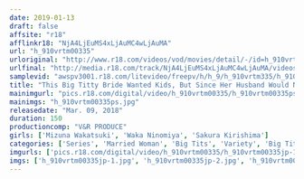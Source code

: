 ```yaml
---
date: 2019-01-13
draft: false
affsite: "r18"
afflinkr18: "NjA4LjEuMS4xLjAuMC4wLjAuMA"
url: "h_910vrtm00335"
urloriginal: "http://www.r18.com/videos/vod/movies/detail/-/id=h_910vrtm00335"
urlfinal: "http://media.r18.com/track/NjA4LjEuMS4xLjAuMC4wLjAuMA/videos/vod/movies/detail/-/id=h_910vrtm00335"
samplevid: "awspv3001.r18.com/litevideo/freepv/h/h_9/h_910vrtm335/h_910vrtm335_dmb_w.mp4"
title: "This Big Titty Bride Wanted Kids, But Since Her Husband Would Never Have Sex With Her, She Bought Herself A Soapland Mat! She Opened The Door Wearing Only A Teeny Tiny Bikini, But Instead Of Her Husband, It Was His Father There At The Door! He Started Grabbing Her Big Tits And Rubbed Lotion All Over Them Until His Dick Was Rock Hard And Ready! 3"
mainimgurl: "pics.r18.com/digital/video/h_910vrtm00335/h_910vrtm00335ps.jpg"
mainimgs: "h_910vrtm00335ps.jpg"
releasedate: "Mar. 09, 2018"
duration: 150
productioncomp: "V&R PRODUCE"
girls: ['Mizuna Wakatsuki', 'Waka Ninomiya', 'Sakura Kirishima']
categories: ['Series', 'Married Woman', 'Big Tits', 'Variety', 'Big Tits Lover', 'Cheating Wife', 'Creampie', 'Lotion', 'Hi-Def']
imgurls: ['pics.r18.com/digital/video/h_910vrtm00335/h_910vrtm00335jp-1.jpg', 'pics.r18.com/digital/video/h_910vrtm00335/h_910vrtm00335jp-2.jpg', 'pics.r18.com/digital/video/h_910vrtm00335/h_910vrtm00335jp-3.jpg', 'pics.r18.com/digital/video/h_910vrtm00335/h_910vrtm00335jp-4.jpg', 'pics.r18.com/digital/video/h_910vrtm00335/h_910vrtm00335jp-5.jpg', 'pics.r18.com/digital/video/h_910vrtm00335/h_910vrtm00335jp-6.jpg', 'pics.r18.com/digital/video/h_910vrtm00335/h_910vrtm00335jp-7.jpg', 'pics.r18.com/digital/video/h_910vrtm00335/h_910vrtm00335jp-8.jpg', 'pics.r18.com/digital/video/h_910vrtm00335/h_910vrtm00335jp-9.jpg', 'pics.r18.com/digital/video/h_910vrtm00335/h_910vrtm00335jp-10.jpg', 'pics.r18.com/digital/video/h_910vrtm00335/h_910vrtm00335jp-11.jpg', 'pics.r18.com/digital/video/h_910vrtm00335/h_910vrtm00335jp-12.jpg', 'pics.r18.com/digital/video/h_910vrtm00335/h_910vrtm00335jp-13.jpg', 'pics.r18.com/digital/video/h_910vrtm00335/h_910vrtm00335jp-14.jpg', 'pics.r18.com/digital/video/h_910vrtm00335/h_910vrtm00335jp-15.jpg', 'pics.r18.com/digital/video/h_910vrtm00335/h_910vrtm00335jp-16.jpg', 'pics.r18.com/digital/video/h_910vrtm00335/h_910vrtm00335jp-17.jpg', 'pics.r18.com/digital/video/h_910vrtm00335/h_910vrtm00335jp-18.jpg', 'pics.r18.com/digital/video/h_910vrtm00335/h_910vrtm00335jp-19.jpg', 'pics.r18.com/digital/video/h_910vrtm00335/h_910vrtm00335jp-20.jpg']
imgs: ['h_910vrtm00335jp-1.jpg', 'h_910vrtm00335jp-2.jpg', 'h_910vrtm00335jp-3.jpg', 'h_910vrtm00335jp-4.jpg', 'h_910vrtm00335jp-5.jpg', 'h_910vrtm00335jp-6.jpg', 'h_910vrtm00335jp-7.jpg', 'h_910vrtm00335jp-8.jpg', 'h_910vrtm00335jp-9.jpg', 'h_910vrtm00335jp-10.jpg', 'h_910vrtm00335jp-11.jpg', 'h_910vrtm00335jp-12.jpg', 'h_910vrtm00335jp-13.jpg', 'h_910vrtm00335jp-14.jpg', 'h_910vrtm00335jp-15.jpg', 'h_910vrtm00335jp-16.jpg', 'h_910vrtm00335jp-17.jpg', 'h_910vrtm00335jp-18.jpg', 'h_910vrtm00335jp-19.jpg', 'h_910vrtm00335jp-20.jpg']
---
```


